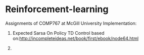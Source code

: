 # Reinforcement-learning
Assignments of COMP767 at McGill University
Implementation:

1. Expected Sarsa On Policy TD Control based on:http://incompleteideas.net/book/first/ebook/node64.html

2. 
